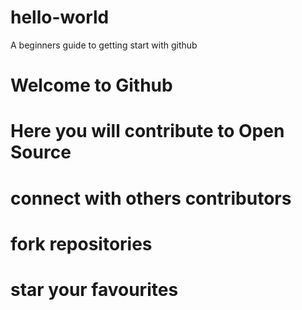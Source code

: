 # hello-world
A beginners guide to getting start with github
# Welcome to Github
# Here you will contribute to Open Source
# connect with others contributors
# fork repositories
# star your favourites
